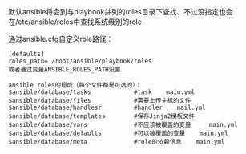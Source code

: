 默认ansible将会到与playbook并列的roles目录下查找、不过没指定也会在/etc/ansible/roles中查找系统级别的role

通过ansible.cfg自定义role路径：
```
[defaults]
roles_path= /root/ansible/playbook/roles
或者通过变量ANSIBLE_ROLES_PATH设置
```
```
ansible roles的组成（每个文件都是可选的）：
$ansible/database/tasks            #task    main.yml
$ansible/database/files            #需要上传主机的文件
$ansible/database/handlesr         #handler    mail.yml
$ansible/database/templates        #保存Jinja2模板文件
$ansible/database/vars             #不应该被覆盖的变量     main.yml
$ansible/database/defaults         #可以被覆盖的变量    main.yml
$ansible/database/meta             #role的依赖信息    main.yml
```
